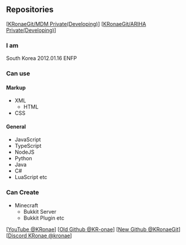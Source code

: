 ## Repositories
\[[KRonaeGit/MDM Private(Developing)](https://github.com/KRonaeGit/MDM)\]
\[[KRonaeGit/ARIHA Private(Developing)](https://github.com/KRonaeGit/ARIHA)\]

### I am
South Korea 2012.01.16 ENFP

### Can use
#### Markup
- XML
  - HTML
- CSS
#### General
- JavaScript
- TypeScript
- NodeJS
- Python
- Java
- C#
- LuaScript
etc

### Can Create
- Minecraft
  - Bukkit Server
  - Bukkit Plugin
etc

\[[YouTube @KRonae](https://youtube.com/@KRonae)\]
\[[Old Github @KR-onae](https://github.com/KR-onae)\]
\[[New Github @KRonaeGit](https://github.com/KRonaeGit)\]
\[[Discord KRonae @kronae](discord.com)\]
